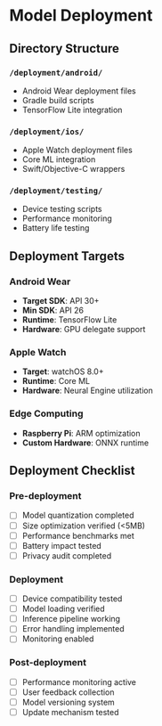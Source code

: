 # Model Deployment

## Directory Structure

### `/deployment/android/`

- Android Wear deployment files
- Gradle build scripts
- TensorFlow Lite integration

### `/deployment/ios/`

- Apple Watch deployment files
- Core ML integration
- Swift/Objective-C wrappers

### `/deployment/testing/`

- Device testing scripts
- Performance monitoring
- Battery life testing

## Deployment Targets

### Android Wear

- **Target SDK**: API 30+
- **Min SDK**: API 26
- **Runtime**: TensorFlow Lite
- **Hardware**: GPU delegate support

### Apple Watch

- **Target**: watchOS 8.0+
- **Runtime**: Core ML
- **Hardware**: Neural Engine utilization

### Edge Computing

- **Raspberry Pi**: ARM optimization
- **Custom Hardware**: ONNX runtime

## Deployment Checklist

### Pre-deployment

- [ ] Model quantization completed
- [ ] Size optimization verified (<5MB)
- [ ] Performance benchmarks met
- [ ] Battery impact tested
- [ ] Privacy audit completed

### Deployment

- [ ] Device compatibility tested
- [ ] Model loading verified
- [ ] Inference pipeline working
- [ ] Error handling implemented
- [ ] Monitoring enabled

### Post-deployment

- [ ] Performance monitoring active
- [ ] User feedback collection
- [ ] Model versioning system
- [ ] Update mechanism tested
